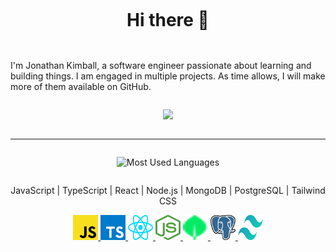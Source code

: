<div align="center" style="padding: 1em 0em 1em 0em">

# Hi there 👋

</div>

I'm Jonathan Kimball, a software engineer passionate about learning and building
things. I am engaged in multiple projects. As time allows, I will make more of
them available on GitHub.

<!-- I'm also looking for a job. If you're interested in hiring me, 
please reach out to me at -->

<div align="center" style="padding: 1em 0em 1em 0em">

  <img src="https://github-readme-streak-stats-git-vercel-jakimball.vercel.app?user=JAKimball&theme=garden&card_width=840&background=30%2C447B43%2C295a28&border=355535&currStreakLabel=6AFF00&dates=6AFF00&sideLabels=6AFF00&fire=6AFF00&stroke=6AFF00">

  <!--  -->

</div>

---

<!-- Dark/Light test  -->

<div align="center" style="padding: 1em 0em 1em 0em">

<!-- #gh-light-mode-only and #gh-dark-mode-only are depreciated. 
Updated to use <picture> element instead.
(see: https://docs.github.com/en/get-started/writing-on-github/getting-started-with-writing-and-formatting-on-github/basic-writing-and-formatting-syntax#specifying-the-theme-an-image-is-shown-to) -->

<picture>
  <source media="(prefers-color-scheme: dark)" srcset="https://github-readme-stats.vercel.app/api/top-langs/?username=JAKimball&layout=compact&langs_count=8&theme=dark">
  <source media="(prefers-color-scheme: light)" srcset="https://github-readme-stats.vercel.app/api/top-langs/?username=JAKimball&layout=compact&langs_count=8&theme=light">
  <img alt="Most Used Languages" src="https://github-readme-stats.vercel.app/api/top-langs/?username=JAKimball&layout=compact&langs_count=8&theme=dark">
</picture>

</div>

<div align="center">

  JavaScript | TypeScript | React | Node.js | MongoDB | PostgreSQL | Tailwind CSS

  <!-- TODO: Make links open on separate tabs -->

  <a target="_blank" rel="noopener noreferrer" href="https://developer.mozilla.org/en-US/docs/Web/JavaScript">
    <img src="./assets/javascript.svg" alt="JavaScript" title="JavaScript"
    width="40" height="40" style="max-width: 100%;">
  </a>
  <a target="_blank" rel="noopener noreferrer" href="https://www.typescriptlang.org/">
    <img src="./assets/typescript-icon.svg" alt="TypeScript" title="TypeScript"
    width="40" height="40" style="max-width: 100%;">
  </a>
  <a target="_blank" rel="noopener noreferrer" href="https://react.dev/">
    <img src="./assets/react.svg" alt="React" title="React"
    width="40" height="40" style="max-width: 100%;">
  </a>
  <a target="_blank" rel="noopener noreferrer" href="https://nodejs.org/en/">
    <img src="./assets/nodejs-icon.svg" alt="Node.js" title="Node.js"
    width="40" height="40" style="max-width: 100%;">
  </a>
  <a target="_blank" rel="noopener noreferrer" href="https://www.mongodb.com/">
    <img src="./assets/mongodb.svg" alt="MongoDB" title="MongoDB"
    width="40" height="40" style="max-width: 100%;">
  </a>
  <a target="_blank" rel="noopener noreferrer" href="https://www.postgresql.org/">
    <img src="./assets/postgresql.svg" alt="PostgreSQL" title="PostgreSQL"
    width="40" height="40" style="max-width: 100%;">
  </a>
  <a target="_blank" rel="noopener noreferrer" href="https://tailwindcss.com/">
    <img src="./assets/tailwindcss-icon.svg" alt="TailwindCSS" title="TailwindCSS"
    width="40" height="40" style="max-width: 100%;">
  </a>
</div>

<!-- Linkedin badges -->
<!-- Commented out unless we can find a way to get the JS to run. 
Probably not possible in GitHub markdown for security reasons, 
but we can use it elsewhere. -->

<!-- <div class="badge-base LI-profile-badge" data-locale="en_US" data-size="medium"
  data-theme="light" data-type="VERTICAL" data-vanity="jonathan-kimball" data-version="v1">
  <a class="badge-base__link LI-simple-link" href="https://www.linkedin.com/in/jonathan-kimball?trk=profile-badge">
    Jonathan Kimball
  </a>
</div>
<div class="badge-base LI-profile-badge" data-locale="en_US" data-size="medium"
  data-theme="dark" data-type="VERTICAL" data-vanity="jonathan-kimball" data-version="v1">
  <a class="badge-base__link LI-simple-link" href="https://www.linkedin.com/in/jonathan-kimball?trk=profile-badge">
    Jonathan Kimball
  </a>
</div>

<script src="./src/linkedin/render-badges.js" async defer type="text/javascript"></script> -->
<!-- <script src="https://platform.linkedin.com/badges/js/profile.js" async defer type="text/javascript"></script> -->

<!-- 
[![Jonathan Kimball's GitHub stats-Dark](https://github-readme-stats.vercel.app/api?username=JAKimball&show_icons=true&theme=dark#gh-dark-mode-only)](https://github.com/anuraghazra/github-readme-stats#gh-dark-mode-only)
[![Jonathan Kimball's GitHub stats-Light](https://github-readme-stats.vercel.app/api?username=JAKimball&show_icons=true&theme=default#gh-light-mode-only)](https://github.com/anuraghazra/github-readme-stats#gh-light-mode-only) -->

<!--
**JAKimball/JAKimball** is a ✨ _special_ ✨ repository because its `README.md` 
(this file) appears on your GitHub profile.

Here are some ideas to get you started:

- 🔭 I’m currently working on ...
- 🌱 I’m currently learning ...
- 👯 I’m looking to collaborate on ...
- 🤔 I’m looking for help with ...
- 💬 Ask me about ...
- 📫 How to reach me: ...
- 😄 Pronouns: ...
- ⚡ Fun fact: ...
-->
